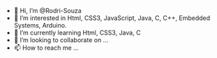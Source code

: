 - 👋 Hi, I’m @Rodri-Souza
- 👀 I’m interested in Html, CSS3, JavaScript, Java, C, C++, Embedded Systems, Arduino.
- 🌱 I’m currently learning Html, CSS3, Java, C
- 💞️ I’m looking to collaborate on ...
- 📫 How to reach me ...

<!---
Rodri-Souza/Rodri-Souza is a ✨ special ✨ repository because its `README.md` (this file) appears on your GitHub profile.
You can click the Preview link to take a look at your changes.
--->
